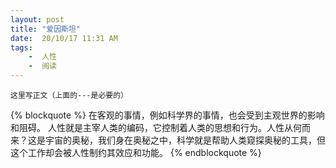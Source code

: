 ```yaml
---
layout: post
title: "爱因斯坦"
date:  20/10/17 11:31 AM
tags: 
	-  人性
	-  阅读
---
```

    这里写正文（上面的---是必要的）
{% blockquote %}
在客观的事情，例如科学界的事情，也会受到主观世界的影响和阻碍。
人性就是主宰人类的编码，它控制着人类的思想和行为。人性从何而来？这是宇宙的奥秘，我们身在奥秘之中，科学就是帮助人类窥探奥秘的工具，但这个工作却会被人性制约其效应和功能。
{% endblockquote %}